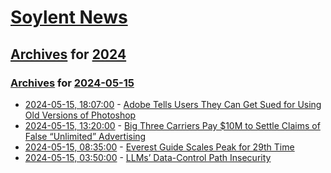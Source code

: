 # [Soylent News](../../../README.md)

## [Archives](../../index.md) for [2024](../index.md)

### [Archives](../../index.md) for [2024-05-15](index.md)

* [2024-05-15, 18:07:00](https://soylentnews.org/article.pl?sid=24/05/14/1447255&from=rss) - [Adobe Tells Users They Can Get Sued for Using Old Versions of Photoshop](https://soylentnews.org/article.pl?sid=24/05/14/1447255&from=rss)
* [2024-05-15, 13:20:00](https://soylentnews.org/article.pl?sid=24/05/14/045244&from=rss) - [Big Three Carriers Pay $10M to Settle Claims of False “Unlimited” Advertising](https://soylentnews.org/article.pl?sid=24/05/14/045244&from=rss)
* [2024-05-15, 08:35:00](https://soylentnews.org/article.pl?sid=24/05/14/042210&from=rss) - [Everest Guide Scales Peak for 29th Time](https://soylentnews.org/article.pl?sid=24/05/14/042210&from=rss)
* [2024-05-15, 03:50:00](https://soylentnews.org/article.pl?sid=24/05/14/0347214&from=rss) - [LLMs’ Data-Control Path Insecurity](https://soylentnews.org/article.pl?sid=24/05/14/0347214&from=rss)
